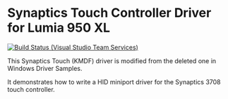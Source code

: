 Synaptics Touch Controller Driver for Lumia 950 XL
======================

[![Build Status (Visual Studio Team Services)](https://ligstd.visualstudio.com/Apple%20PTP%20Trackpad/_apis/build/status/SynapticsTouch%20CI%20Build)](https://ligstd.visualstudio.com/Apple%20PTP%20Trackpad/_build/latest?definitionId=41)

This Synaptics Touch (KMDF) driver is modified from the deleted one in Windows Driver Samples.

It demonstrates how to write a HID miniport driver for the Synaptics 3708 touch controller.

